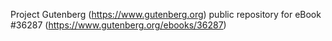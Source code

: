 Project Gutenberg (https://www.gutenberg.org) public repository for eBook #36287 (https://www.gutenberg.org/ebooks/36287)
